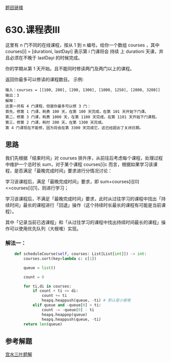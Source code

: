 [题目链接](https://leetcode-cn.com/problems/course-schedule-iii/)
# 630.课程表III
这里有 n 门不同的在线课程，按从 1 到 n 编号。给你一个数组 courses ，其中 courses[i] = [durationi, lastDayi] 表示第 i 门课将会 持续 上 durationi 天课，并且必须在不晚于 lastDayi 的时候完成。

你的学期从第 1 天开始。且不能同时修读两门及两门以上的课程。

返回你最多可以修读的课程数目。
示例:
```
输入：courses = [[100, 200], [200, 1300], [1000, 1250], [2000, 3200]]
输出：3
解释：
这里一共有 4 门课程，但是你最多可以修 3 门：
首先，修第 1 门课，耗费 100 天，在第 100 天完成，在第 101 天开始下门课。
第二，修第 3 门课，耗费 1000 天，在第 1100 天完成，在第 1101 天开始下门课程。
第三，修第 2 门课，耗时 200 天，在第 1300 天完成。
第 4 门课现在不能修，因为将会在第 3300 天完成它，这已经超出了关闭日期。
```


## 思路
我们先根据「结束时间」对 courses 排升序，从前往后考虑每个课程，处理过程中维护一个总时长 sum，对于某个课程 courses[i]c 而言，根据如果学习该课程，是否满足「最晚完成时间」要求进行分情况讨论：

学习该课程后，满足「最晚完成时间」要求，即 sum+courses[i][0]<=courses[i][1]，则进行学习；

学习该课程后，不满足「最晚完成时间」要求，此时从过往学习的课程中找出「持续时间」最长的课程进行「回退」操作（这个持续时长最长的课程有可能是当前课程）。

其中「记录当前已选课程」和「从过往学习的课程中找出持续时间最长的课程」操作可以使用优先队列（大根堆）实现。




### 解法一：

```python
    def scheduleCourse(self, courses: List[List[int]]) -> int:
        courses.sort(key=lambda c: c[1])

        queue = list()

        count = 0

        for ti,di in courses:
            if count + ti <= di:
                count += ti
                heapq.heappush(queue, -ti) # 默认是小根堆
            elif queue and -queue[0] > ti:
                count -= -queue[0] - ti
                heapq.heappop(queue)
                heapq.heappush(queue, -ti)
        return len(queue)
```

## 参考解题
[宫水三叶题解](https://leetcode-cn.com/problems/course-schedule-iii/solution/gong-shui-san-xie-jing-dian-tan-xin-yun-ghii2/)